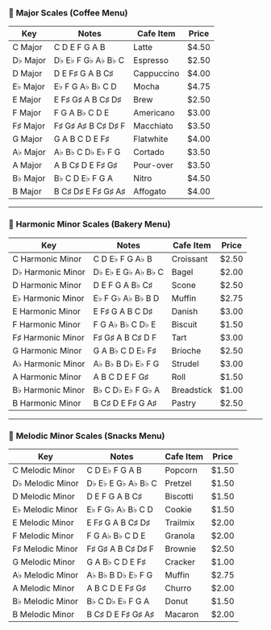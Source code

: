 

### 🌟 **Major Scales (Coffee Menu)**

| Key      | Notes              | Cafe Item    | Price  |
| -------- | ------------------ | ------------ | ------ |
| C Major  | C D E F G A B      | Latte        | $4.50  |
| D♭ Major | D♭ E♭ F G♭ A♭ B♭ C | Espresso     | $2.50  |
| D Major  | D E F♯ G A B C♯    | Cappuccino   | $4.00  |
| E♭ Major | E♭ F G A♭ B♭ C D   | Mocha        | $4.75  |
| E Major  | E F♯ G♯ A B C♯ D♯  | Brew         | $2.50  |
| F Major  | F G A B♭ C D E     | Americano    | $3.00  |
| F♯ Major | F♯ G♯ A♯ B C♯ D♯ F | Macchiato    | $3.50  |
| G Major  | G A B C D E F♯     | Flatwhite    | $4.00  |
| A♭ Major | A♭ B♭ C D♭ E♭ F G  | Cortado      | $3.50  |
| A Major  | A B C♯ D E F♯ G♯   | Pour-over    | $3.50  |
| B♭ Major | B♭ C D E♭ F G A    | Nitro        | $4.50  |
| B Major  | B C♯ D♯ E F♯ G♯ A♯ | Affogato     | $4.00  |

---

### 🌙 **Harmonic Minor Scales (Bakery Menu)**

| Key               | Notes              | Cafe Item    | Price  |
| ----------------- | ------------------ | ------------ | ------ |
| C Harmonic Minor  | C D E♭ F G A♭ B    | Croissant    | $2.50  |
| D♭ Harmonic Minor | D♭ E♭ E G♭ A♭ B♭ C | Bagel        | $2.00  |
| D Harmonic Minor  | D E F G A B♭ C♯    | Scone        | $2.50  |
| E♭ Harmonic Minor | E♭ F G♭ A♭ B♭ B D  | Muffin       | $2.75  |
| E Harmonic Minor  | E F♯ G A B C D♯    | Danish       | $3.00  |
| F Harmonic Minor  | F G A♭ B♭ C D♭ E   | Biscuit      | $1.50  |
| F♯ Harmonic Minor | F♯ G♯ A B C♯ D F   | Tart         | $3.00  |
| G Harmonic Minor  | G A B♭ C D E♭ F♯   | Brioche      | $2.50  |
| A♭ Harmonic Minor | A♭ B♭ B D♭ E♭ F G  | Strudel      | $3.00  |
| A Harmonic Minor  | A B C D E F G♯     | Roll         | $1.50  |
| B♭ Harmonic Minor | B♭ C D♭ E♭ F G♭ A  | Breadstick   | $1.00  |
| B Harmonic Minor  | B C♯ D E F♯ G A♯   | Pastry       | $2.50  |

---

### 🌅 **Melodic Minor Scales (Snacks Menu)**

| Key              | Notes              | Cafe Item    | Price  |
| ---------------- | ------------------ | ------------ | ------ |
| C Melodic Minor  | C D E♭ F G A B     | Popcorn      | $1.50  |
| D♭ Melodic Minor | D♭ E♭ E G♭ A♭ B♭ C | Pretzel      | $1.50  |
| D Melodic Minor  | D E F G A B C♯     | Biscotti     | $1.50  |
| E♭ Melodic Minor | E♭ F G♭ A♭ B♭ C D  | Cookie       | $1.50  |
| E Melodic Minor  | E F♯ G A B C♯ D♯   | Trailmix     | $2.00  |
| F Melodic Minor  | F G A♭ B♭ C D E    | Granola      | $2.00  |
| F♯ Melodic Minor | F♯ G♯ A B C♯ D♯ F  | Brownie      | $2.50  |
| G Melodic Minor  | G A B♭ C D E F♯    | Cracker      | $1.00  |
| A♭ Melodic Minor | A♭ B♭ B D♭ E♭ F G  | Muffin       | $2.75  |
| A Melodic Minor  | A B C D E F♯ G♯    | Churro       | $2.00  |
| B♭ Melodic Minor | B♭ C D♭ E♭ F G A   | Donut        | $1.50  |
| B Melodic Minor  | B C♯ D E F♯ G♯ A♯  | Macaron      | $2.00  |

